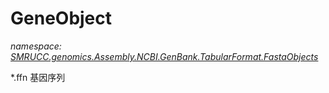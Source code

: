 ﻿# GeneObject
_namespace: [SMRUCC.genomics.Assembly.NCBI.GenBank.TabularFormat.FastaObjects](./index.md)_

*.ffn 基因序列




